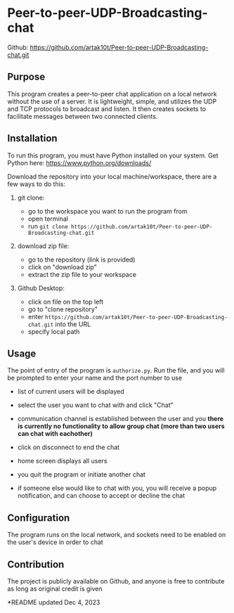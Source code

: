 # Peer-to-peer-UDP-Broadcasting-chat
Github: https://github.com/artak10t/Peer-to-peer-UDP-Broadcasting-chat.git

## Purpose
This program creates a peer-to-peer chat application on a local network without the use of a server. It is lightweight, simple, and utilizes the UDP and TCP protocols to broadcast and listen. It then creates sockets to facilitate messages between two connected clients.

## Installation
To run this program, you must have Python installed on your system. Get Python here: https://www.python.org/downloads/ 

Download the repository into your local machine/workspace, there are a few ways to do this:

1. git clone:
   - go to the workspace you want to run the program from
   - open terminal
   - run `git clone https://github.com/artak10t/Peer-to-peer-UDP-Broadcasting-chat.git`

2. download zip file:
   - go to the repository (link is provided)
   - click on "download zip"
   - extract the zip file to your workspace
  
3. Github Desktop:
   - click on file on the top left
   - go to "clone repository"
   - enter `https://github.com/artak10t/Peer-to-peer-UDP-Broadcasting-chat.git` into the URL
   - specify local path

## Usage
The point of entry of the program is `authorize.py`. Run the file, and you will be prompted to enter your name and the port number to use
  - list of current users will be displayed
  - select the user you want to chat with and click "Chat"
  - communication channel is established between the user and you
      **there is currently no functionality to allow group chat (more than two users can chat with eachother)**
  - click on disconnect to end the chat
  - home screen displays all users
  - you quit the program or initiate another chat


  - if someone else would like to chat with you, you will receive a popup notification, and can choose to accept or decline the chat

## Configuration
The program runs on the local network, and sockets need to be enabled on the user's device in order to chat

## Contribution
The project is publicly available on Github, and anyone is free to contribute as long as original credit is given

*README updated Dec 4, 2023

